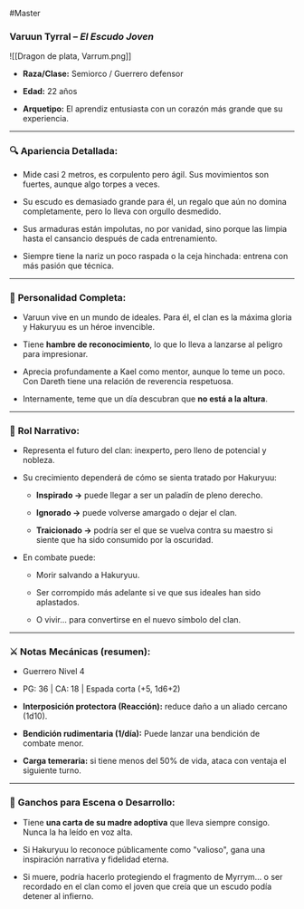 #Master 
### **Varuun Tyrral** – _El Escudo Joven_

![[Dragon de plata, Varrum.png]]

- **Raza/Clase:** Semiorco / Guerrero defensor
    
- **Edad:** 22 años
    
- **Arquetipo:** El aprendiz entusiasta con un corazón más grande que su experiencia.
    

---

### 🔍 **Apariencia Detallada:**

- Mide casi 2 metros, es corpulento pero ágil. Sus movimientos son fuertes, aunque algo torpes a veces.
    
- Su escudo es demasiado grande para él, un regalo que aún no domina completamente, pero lo lleva con orgullo desmedido.
    
- Sus armaduras están impolutas, no por vanidad, sino porque las limpia hasta el cansancio después de cada entrenamiento.
    
- Siempre tiene la nariz un poco raspada o la ceja hinchada: entrena con más pasión que técnica.
    

---

### 💬 **Personalidad Completa:**

- Varuun vive en un mundo de ideales. Para él, el clan es la máxima gloria y Hakuryuu es un héroe invencible.
    
- Tiene **hambre de reconocimiento**, lo que lo lleva a lanzarse al peligro para impresionar.
    
- Aprecia profundamente a Kael como mentor, aunque lo teme un poco. Con Dareth tiene una relación de reverencia respetuosa.
    
- Internamente, teme que un día descubran que **no está a la altura**.
    

---

### 🧠 **Rol Narrativo:**

- Representa el futuro del clan: inexperto, pero lleno de potencial y nobleza.
    
- Su crecimiento dependerá de cómo se sienta tratado por Hakuryuu:
    
    - **Inspirado →** puede llegar a ser un paladín de pleno derecho.
        
    - **Ignorado →** puede volverse amargado o dejar el clan.
        
    - **Traicionado →** podría ser el que se vuelva contra su maestro si siente que ha sido consumido por la oscuridad.
        
- En combate puede:
    
    - Morir salvando a Hakuryuu.
        
    - Ser corrompido más adelante si ve que sus ideales han sido aplastados.
        
    - O vivir… para convertirse en el nuevo símbolo del clan.
        

---

### ⚔️ **Notas Mecánicas (resumen):**

- Guerrero Nivel 4
    
- PG: 36 | CA: 18 | Espada corta (+5, 1d6+2)
    
- **Interposición protectora (Reacción):** reduce daño a un aliado cercano (1d10).
    
- **Bendición rudimentaria (1/día):** Puede lanzar una bendición de combate menor.
    
- **Carga temeraria:** si tiene menos del 50% de vida, ataca con ventaja el siguiente turno.
    

---

### 🧩 **Ganchos para Escena o Desarrollo:**

- Tiene **una carta de su madre adoptiva** que lleva siempre consigo. Nunca la ha leído en voz alta.
    
- Si Hakuryuu lo reconoce públicamente como "valioso", gana una inspiración narrativa y fidelidad eterna.
    
- Si muere, podría hacerlo protegiendo el fragmento de Myrrym… o ser recordado en el clan como el joven que creía que un escudo podía detener al infierno.